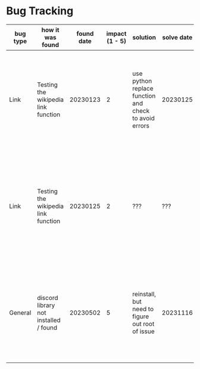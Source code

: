 # Bug Tracking

| bug type | how it was found | found date | impact (1 - 5) | solution | solve date | notes |
| -------- | ---------------- | ---------- | -------------- | -------- | ---------- | ----- |
| Link | Testing the wikipedia link function | 20230123 | 2 | use python replace function and check to avoid errors | 20230125 | The issue is that it doesn't auto convert spaces to underlines like chrome does. Should be an easy fix |
| Link | Testing the wikipedia link function | 20230125 | 2 | ??? | ??? | Issue is that wikipedia has many similar named things. Mercury is the first to pop up, and takes to a list page of all common mercury |
| General | discord library not installed / found | 20230502 | 5 | reinstall, but need to figure out root of issue | 20231116 | seems to be a problem building wheels for aiohttp. Force installed good version of aiohttp, now it works  |
